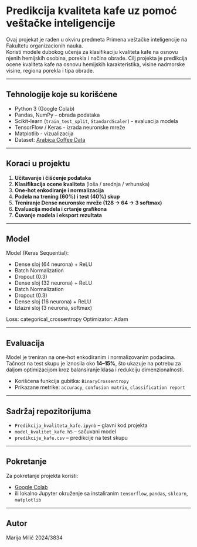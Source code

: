 # Predikcija kvaliteta kafe uz pomoć veštačke inteligencije

Ovaj projekat je rađen u okviru predmeta Primena veštačke inteligencije na Fakultetu organizacionih nauka.  
Koristi modele dubokog učenja za klasifikaciju kvaliteta kafe na osnovu njenih hemijskih osobina, porekla i načina obrade.
Cilj projekta je predikcija ocene kvaliteta kafe na osnovu hemijskih karakteristika, visine nadmorske visine, regiona porekla i tipa obrade.

---

## Tehnologije koje su korišćene

- Python 3 (Google Colab)
- Pandas, NumPy – obrada podataka
- Scikit-learn (`train_test_split`, `StandardScaler`) - evaluacija modela
- TensorFlow / Keras - izrada neuronske mreže
- Matplotlib - vizualizacija
- Dataset: [Arabica Coffee Data](https://github.com/jldbc/coffee-quality-database)

---

## Koraci u projektu

1. **Učitavanje i čišćenje podataka**  
2. **Klasifikacija ocene kvaliteta** (loša / srednja / vrhunska)
3. **One-hot enkodiranje i normalizacija**
4. **Podela na trening (60%) i test (40%) skup**
5. **Treniranje Dense neuronske mreže (128 → 64 → 3 softmax)**
6. **Evaluacija modela i crtanje grafikona**
7. **Čuvanje modela i eksport rezultata**

----

## Model

Model (Keras Sequential):
- Dense sloj (64 neurona) + ReLU
- Batch Normalization
- Dropout (0.3)
- Dense sloj (32 neurona) + ReLU
- Batch Normalization
- Dropout (0.3)
- Dense sloj (16 neurona) + ReLU
- Izlazni sloj (3 neurona, softmax)

Loss: categorical_crossentropy
Optimizator: Adam

---

## Evaluacija

Model je treniran na one-hot enkodiranim i normalizovanim podacima.  
Tačnost na test skupu je iznosila oko **14–15%**, što ukazuje na potrebu za daljom optimizacijom kroz balansiranje klasa i redukciju dimenzionalnosti.

- Korišćena funkcija gubitka: `BinaryCrossentropy`
- Prikazane metrike: `accuracy`, `confusion matrix`, `classification report`

---

## Sadržaj repozitorijuma

- `Predikcija_kvaliteta_kafe.ipynb` – glavni kod projekta
- `model_kvalitet_kafe.h5` – sačuvani model
- `predikcije_kafe.csv` – predikcije na test skupu

---

## Pokretanje

Za pokretanje projekta koristi:
- [Google Colab](https://colab.research.google.com/)
- ili lokalno Jupyter okruženje sa instaliranim `tensorflow`, `pandas`, `sklearn`, `matplotlib`

---

## Autor

Marija Milić 2024/3834

